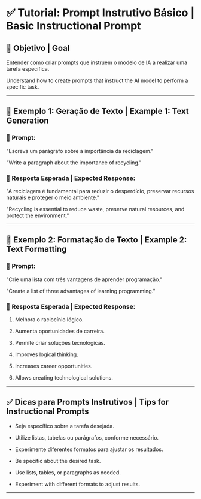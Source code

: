 # ✅ Tutorial: Prompt Instrutivo Básico | Basic Instructional Prompt

## 📌 Objetivo | Goal
Entender como criar prompts que instruem o modelo de IA a realizar uma tarefa específica.

Understand how to create prompts that instruct the AI model to perform a specific task.

---

## 🚀 Exemplo 1: Geração de Texto | Example 1: Text Generation

### 🔹 Prompt:
"Escreva um parágrafo sobre a importância da reciclagem."

"Write a paragraph about the importance of recycling."

### 🔹 Resposta Esperada | Expected Response:
"A reciclagem é fundamental para reduzir o desperdício, preservar recursos naturais e proteger o meio ambiente."

"Recycling is essential to reduce waste, preserve natural resources, and protect the environment."

---

## 🚀 Exemplo 2: Formatação de Texto | Example 2: Text Formatting

### 🔹 Prompt:
"Crie uma lista com três vantagens de aprender programação."

"Create a list of three advantages of learning programming."

### 🔹 Resposta Esperada | Expected Response:
1. Melhora o raciocínio lógico.  
2. Aumenta oportunidades de carreira.  
3. Permite criar soluções tecnológicas.

1. Improves logical thinking.  
2. Increases career opportunities.  
3. Allows creating technological solutions.

---

## ✅ Dicas para Prompts Instrutivos | Tips for Instructional Prompts
- Seja específico sobre a tarefa desejada.
- Utilize listas, tabelas ou parágrafos, conforme necessário.
- Experimente diferentes formatos para ajustar os resultados.

- Be specific about the desired task.
- Use lists, tables, or paragraphs as needed.
- Experiment with different formats to adjust results.
---
